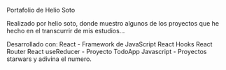 Portafolio de Helio Soto

Realizado por helio soto, donde muestro algunos de los proyectos que he hecho en el transcurrir de mis estudios...

Desarrollado con:
React - Framework de JavaScript
React Hooks
React Router
React useReducer - Proyecto TodoApp
Javascript - Proyectos starwars y adivina el numero.

